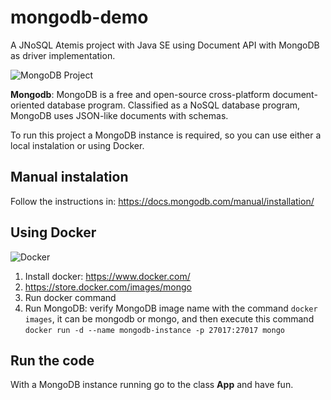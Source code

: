 # mongodb-demo

A JNoSQL Atemis project with Java SE using Document API with MongoDB as driver implementation.

![MongoDB Project](http://www.jnosql.org/img/logos/mongodb.png)


**Mongodb**: MongoDB is a free and open-source cross-platform document-oriented database program. Classified as a NoSQL database program, MongoDB uses JSON-like documents with schemas.


To run this project a MongoDB instance is required, so you can use either a local instalation or using Docker.


## Manual instalation

Follow the instructions in: https://docs.mongodb.com/manual/installation/


## Using Docker

![Docker](https://www.docker.com/sites/default/files/horizontal_large.png)


1. Install docker: https://www.docker.com/
1. https://store.docker.com/images/mongo
1. Run docker command
1. Run MongoDB: verify MongoDB image name with the command `docker images`, it can be mongodb or mongo, and then execute this command `docker run -d --name mongodb-instance -p 27017:27017 mongo`



## Run the code

With a MongoDB instance running go to the class **App** and have fun.
